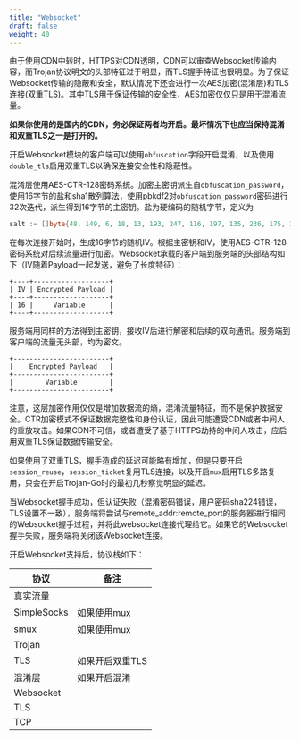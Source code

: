 ```yaml
---
title: "Websocket"
draft: false
weight: 40
---
```


由于使用CDN中转时，HTTPS对CDN透明，CDN可以审查Websocket传输内容，而Trojan协议明文的头部特征过于明显，而TLS握手特征也很明显。为了保证Websocket传输的隐蔽和安全，默认情况下还会进行一次AES加密(混淆层)和TLS连接(双重TLS)。其中TLS用于保证传输的安全性，AES加密仅仅只是用于混淆流量。

**如果你使用的是国内的CDN，务必保证两者均开启。最坏情况下也应当保持混淆和双重TLS之一是打开的。**

开启Websocket模块的客户端可以使用```obfuscation```字段开启混淆，以及使用```double_tls```启用双重TLS以确保连接安全性和隐蔽性。

混淆层使用AES-CTR-128密码系统。加密主密钥派生自```obfuscation_password```，使用16字节的盐和sha1散列算法，使用pbkdf2对```obfuscation_password```密码进行32次迭代，派生得到16字节的主密钥。盐为硬编码的随机字节，定义为

```go
salt := []byte{48, 149, 6, 18, 13, 193, 247, 116, 197, 135, 236, 175, 190, 209, 146, 48}
```

在每次连接开始时，生成16字节的随机IV。根据主密钥和IV，使用AES-CTR-128密码系统对后续流量进行加密。Websocket承载的客户端到服务端的头部结构如下（IV随着Payload一起发送，避免了长度特征）：

```text
+----+-------------------+
| IV | Encrypted Payload |
+----+-------------------+
| 16 |     Variable      |
+----+-------------------+
```

服务端用同样的方法得到主密钥，接收IV后进行解密和后续的双向通讯。服务端到客户端的流量无头部，均为密文。

```text
+------------------------+
|    Encrypted Payload   |
+------------------------+
|        Variable        |
+------------------------+
```

注意，这层加密作用仅仅是增加数据流的熵，混淆流量特征，而不是保护数据安全。CTR加密模式不保证数据完整性和身份认证，因此可能遭受CDN或者中间人的重放攻击。如果CDN不可信，或者遭受了基于HTTPS劫持的中间人攻击，应启用双重TLS保证数据传输安全。

如果使用了双重TLS，握手造成的延迟可能略有增加，但是只要开启```session_reuse```，```session_ticket```复用TLS连接，以及开启```mux```启用TLS多路复用，只会在开启Trojan-Go时的最初几秒察觉明显的延迟。

当Websocket握手成功，但认证失败（混淆密码错误，用户密码sha224错误，TLS设置不一致），服务端将尝试与remote_addr:remote_port的服务器进行相同的Websocket握手过程，并将此websocket连接代理给它。如果它的Websocket握手失败，服务端将关闭该Websocket连接。

开启Websocket支持后，协议栈如下：

|协议              |备注       |
|-----------------|----------|
|真实流量|
|SimpleSocks      |如果使用mux|
|smux             |如果使用mux|
|Trojan|
|TLS              |如果开启双重TLS|
|混淆层            |如果开启混淆|
|Websocket|
|TLS|
|TCP|
